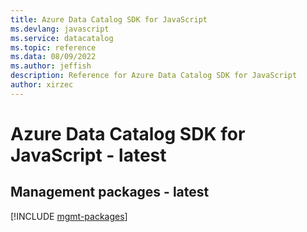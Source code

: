 ```yaml
---
title: Azure Data Catalog SDK for JavaScript
ms.devlang: javascript
ms.service: datacatalog
ms.topic: reference
ms.data: 08/09/2022
ms.author: jeffish
description: Reference for Azure Data Catalog SDK for JavaScript
author: xirzec
---
```

# Azure Data Catalog SDK for JavaScript - latest

## Management packages - latest
[!INCLUDE [mgmt-packages](data-catalog-mgmt-index.md)]